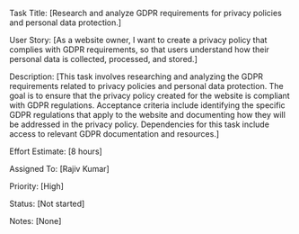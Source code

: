 Task Title: 
[Research and analyze GDPR requirements for privacy policies and personal data protection.]

User Story: 
[As a website owner, I want to create a privacy policy that complies with GDPR requirements, 
so that users understand how their personal data is collected, processed, and stored.]

Description: 
[This task involves researching and analyzing the GDPR requirements related to privacy policies and personal data protection. 
The goal is to ensure that the privacy policy created for the website is compliant with GDPR regulations. 
Acceptance criteria include identifying the specific GDPR regulations that apply to the website and documenting how they will be addressed in the privacy policy. 
Dependencies for this task include access to relevant GDPR documentation and resources.]

Effort Estimate: [8 hours]

Assigned To: [Rajiv Kumar]

Priority: [High]

Status: [Not started]

Notes: [None]

